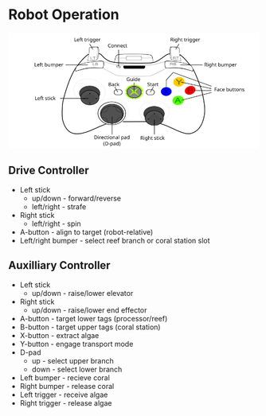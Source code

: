 # Robot Operation
<img src="360_controller.png" width="660px"/>

## Drive Controller
* Left stick
  * up/down - forward/reverse
  * left/right - strafe
* Right stick
  * left/right - spin
* A-button - align to target (robot-relative)
* Left/right bumper - select reef branch or coral station slot

## Auxilliary Controller
* Left stick
  * up/down - raise/lower elevator
* Right stick
  * up/down - raise/lower end effector
* A-button - target lower tags (processor/reef)
* B-button - target upper tags (coral station)
* X-button - extract algae
* Y-button - engage transport mode
* D-pad
  * up - select upper branch
  * down - select lower branch
* Left bumper - recieve coral
* Right bumper - release coral
* Left trigger - receive algae
* Right trigger - release algae
